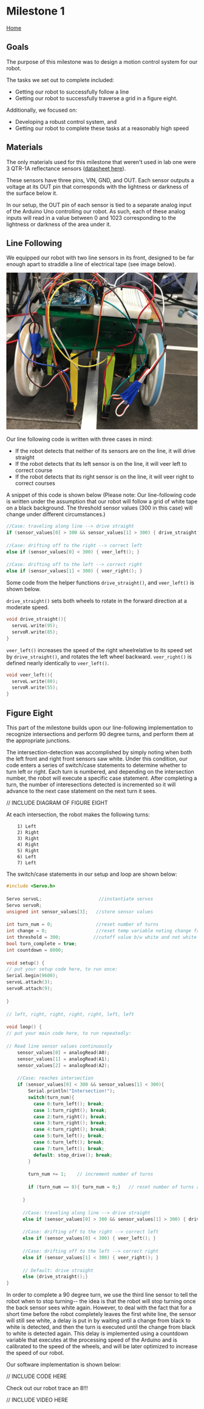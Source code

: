# Milestone 1
[Home](./index.md)

## Goals

The purpose of this milestone was to design a motion control system for our robot.

The tasks we set out to complete included:
  * Getting our robot to successfully follow a line
  * Getting our robot to successfully traverse a grid in a figure eight.
  
Additionally, we focused on: 
  * Developing a robust control system, and
  * Getting our robot to complete these tasks at a reasonably high speed
    
## Materials    

The only materials used for this milestone that weren't used in lab one were 3 QTR-1A reflectance sensors ([datasheet here](https://www.pololu.com/product/958)). 

These sensors have three pins, VIN, GND, and OUT. Each sensor outputs a voltage at its OUT pin that corresponds with the lightness or darkness of the surface below it. 

In our setup, the OUT pin of each sensor is tied to a separate analog input of the Arduino Uno controlling our robot. As such, each of these analog inputs will read in a value between 0 and 1023 corresponding to the lightness or darkness of the area under it.
## Line Following

We equipped our robot with two line sensors in its front, designed to be far enough apart to straddle a line of electrical tape (see image below). 

![Front of Robot](./media/FRONTOFROBOT.jpg)

Our line following code is written with three cases in mind: 
* If the robot detects that neither of its sensors are on the line, it will drive straight
* If the robot detects that its left sensor is on the line, it will veer left to correct course
* If the robot detects that its right sensor is on the line, it will veer right to correct courses 

A snippet of this code is shown below
(Please note: Our line-following code is written under the assumption that our robot will follow a grid of white tape on a black background. The threshold sensor values (300 in this case) will change under different circumstances.)

```c
//Case: traveling along line --> drive straight
if (sensor_values[0] > 300 && sensor_values[1] > 300) { drive_straight();}

//Case: drifting off to the right --> correct left
else if (sensor_values[0] < 300) { veer_left(); }

//Case: drifting off to the left --> correct right
else if (sensor_values[1] < 300) { veer_right(); }
```

Some code from the helper functions ```drive_straight()```, and ```veer_left()``` is shown below. 


```drive_straight()``` sets both wheels to rotate in the forward direction at a moderate speed.
```c
void drive_straight(){
  servoL.write(95);
  servoR.write(85);     
}
```

```veer_left()``` increases the speed of the right wheelrelative to its speed set by ```drive_straight()```, and rotates the left wheel backward. ```veer_right()``` is defined nearly identically to ```veer_left()```.
```c
void veer_left(){
  servoL.write(80);
  servoR.write(55);
}
```

## Figure Eight
This part of the milestone builds upon our line-following implementation to recognize intersections and perform 90 degree turns, and perform them at the appropriate junctions. 

The intersection-detection was accomplished by simply noting when both the left front and right front sensors saw white. Under this condition, our code enters a series of switch/case statements to determine whether to turn left or right. Each turn is numbered, and depending on the intersection number, the robot will execute a specific case statement. After completing a turn, the number of interesections detected is incremented so it will advance to the next case statement on the next turn it sees. 

// INCLUDE DIAGRAM OF FIGURE EIGHT

At each intersection, the robot makes the following turns:

        1) Left 
        2) Right
        3) Right
        4) Right
        5) Right
        6) Left
        7) Left
        
The switch/case statements in our setup and loop are shown below:
```c
#include <Servo.h>

Servo servoL;                     //instantiate servos
Servo servoR;
unsigned int sensor_values[3];   //store sensor values

int turn_num = 0;                //reset number of turns          
int change = 0;                  //reset temp variable noting change from white/black
int threshold = 300;            //cutoff value b/w white and not white
bool turn_complete = true;
int countdown = 8000;

void setup() {
// put your setup code here, to run once:
Serial.begin(9600);
servoL.attach(3);
servoR.attach(9);

}

// left, right, right, right, right, left, left

void loop() {
// put your main code here, to run repeatedly:

// Read line sensor values continuously
    sensor_values[0] = analogRead(A0);
    sensor_values[1] = analogRead(A1);
    sensor_values[2] = analogRead(A2);

    //Case: reaches intersection
    if (sensor_values[0] < 300 && sensor_values[1] < 300){
        Serial.println("Intersection!");
        switch(turn_num){
          case 0:turn_left(); break;
          case 1:turn_right(); break;
          case 2:turn_right(); break;
          case 3:turn_right(); break;
          case 4:turn_right(); break;
          case 5:turn_left(); break;
          case 6:turn_left(); break;
          case 7:turn_left(); break;
          default: stop_drive(); break;
        }
        
        turn_num += 1;    // increment number of turns
        
        if (turn_num == 8){ turn_num = 0;}   // reset number of turns after figure 8 completed
      
      }

      //Case: traveling along line --> drive straight
      else if (sensor_values[0] > 300 && sensor_values[1] > 300) { drive_straight();}
      
      //Case: drifting off to the right --> correct left
      else if (sensor_values[0] < 300) { veer_left(); }

      //Case: drifting off to the left --> correct right
      else if (sensor_values[1] < 300) { veer_right(); }
      
      // Default: drive straight
      else {drive_straight();}
}
```

In order to complete a 90 degree turn, we use the third line sensor to tell the robot when to stop turning-- the idea is that the robot will stop turning once the back sensor sees white again. However, to deal with the fact that for a short time before the robot completely leaves the first white line, the sensor will still see white, a delay is put in by waiting until a change from black to white is detected, and then the turn is executed until the change from black to white is detected again. This delay is implemented using a countdown variable that executes at the processing speed of the Arduino and is calibrated to the speed of the wheels, and will be later optimized to increase the speed of our robot.

Our software implementation is shown below:

// INCLUDE CODE HERE


Check out our robot trace an 8!!!

// INCLUDE VIDEO HERE
